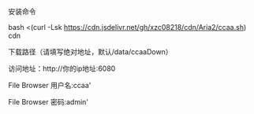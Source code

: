 安装命令

bash <(curl -Lsk https://cdn.jsdelivr.net/gh/xzc08218/cdn/Aria2/ccaa.sh) cdn

下载路径（请填写绝对地址，默认/data/ccaaDown）

访问地址：http://你的ip地址:6080

File Browser 用户名:ccaa'

File Browser 密码:admin'

